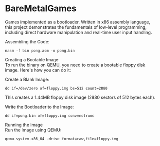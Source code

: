 # BareMetalGames
Games implemented as a bootloader. Written in x86 assembly language, this project demonstrates the fundamentals of low-level programming, including direct hardware manipulation and real-time user input handling.  
  
Assembling the Code:  
```
nasm -f bin pong.asm -o pong.bin  
```  
  
Creating a Bootable Image  
To run the binary on QEMU, you need to create a bootable floppy disk image. Here's how you can do it:  
  
Create a Blank Image:  
```
dd if=/dev/zero of=floppy.img bs=512 count=2880  
```  
This creates a 1.44MB floppy disk image (2880 sectors of 512 bytes each).  
  
Write the Bootloader to the Image:  
```
dd if=pong.bin of=floppy.img conv=notrunc  
```  
Running the Image  
Run the Image using QEMU:  
```  
qemu-system-x86_64 -drive format=raw,file=floppy.img  
```
